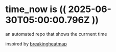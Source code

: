 # time_now is (( 2025-06-30T05:00:00.796Z ))

an automated repo that shows the currnent time

inspired by [breakingheatmap](https://github.com/breakingheatmap/breakingheatmap)